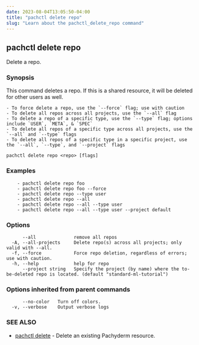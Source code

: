 ```yaml
---
date: 2023-08-04T13:05:50-04:00
title: "pachctl delete repo"
slug: "Learn about the pachctl_delete_repo command"
---
```


## pachctl delete repo

Delete a repo.

### Synopsis

This command deletes a repo. If this is a shared resource, it will be deleted for other users as well. 

	- To force delete a repo, use the `--force` flag; use with caution 
	- To delete all repos across all projects, use the `--all` flag 
	- To delete a repo of a specific type, use the `--type` flag; options include `USER`, `META`, & `SPEC` 
	- To delete all repos of a specific type across all projects, use the `--all` and `--type` flags 
	- To delete all repos of a specific type in a specific project, use the `--all`, `--type`, and `--project` flags 



```
pachctl delete repo <repo> [flags]
```

### Examples

```
	- pachctl delete repo foo 
	- pachctl delete repo foo --force 
	- pachctl delete repo --type user 
	- pachctl delete repo --all 
	- pachctl delete repo --all --type user 
	- pachctl delete repo --all --type user --project default
```

### Options

```
      --all              remove all repos
  -A, --all-projects     Delete repo(s) across all projects; only valid with --all.
  -f, --force            Force repo deletion, regardless of errors; use with caution.
  -h, --help             help for repo
      --project string   Specify the project (by name) where the to-be-deleted repo is located. (default "standard-ml-tutorial")
```

### Options inherited from parent commands

```
      --no-color   Turn off colors.
  -v, --verbose    Output verbose logs
```

### SEE ALSO

* [pachctl delete](/commands/pachctl_delete/)	 - Delete an existing Pachyderm resource.


